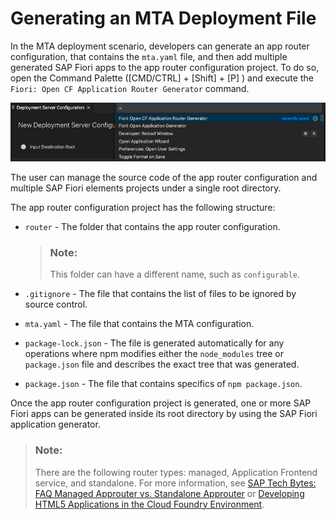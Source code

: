 <!-- loio9c41152c5b8d4a658d7ef9f318b28917 -->

# Generating an MTA Deployment File

In the MTA deployment scenario, developers can generate an app router configuration, that contains the `mta.yaml` file, and then add multiple generated SAP Fiori apps to the app router configuration project. To do so, open the Command Palette \([CMD/CTRL\] + [Shift\] + [P\] \) and execute the `Fiori: Open CF Application Router Generator` command.

![](images/Application_Router_Generator_c4b6125.png)

The user can manage the source code of the app router configuration and multiple SAP Fiori elements projects under a single root directory.

The app router configuration project has the following structure:

-   `router` - The folder that contains the app router configuration.

    > ### Note:  
    > This folder can have a different name, such as `configurable`.

-   `.gitignore` - The file that contains the list of files to be ignored by source control.
-   `mta.yaml` - The file that contains the MTA configuration.
-   `package-lock.json` - The file is generated automatically for any operations where npm modifies either the `node_modules` tree or `package.json` file and describes the exact tree that was generated.
-   `package.json` - The file that contains specifics of `npm package.json`.

Once the app router configuration project is generated, one or more SAP Fiori apps can be generated inside its root directory by using the SAP Fiori application generator.

> ### Note:  
> There are the following router types: managed, Application Frontend service, and standalone. For more information, see [SAP Tech Bytes: FAQ Managed Approuter vs. Standalone Approuter](https://blogs.sap.com/2021/05/17/sap-tech-bytes-faq-managed-approuter-vs.-standalone-approuter/) or [Developing HTML5 Applications in the Cloud Foundry Environment](https://help.sap.com/products/BTP/65de2977205c403bbc107264b8eccf4b/11d77aa154f64c2e83cc9652a78bb985.html).

